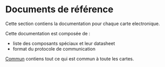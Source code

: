 # Documents de référence

Cette section contiens la documentation pour chaque carte electronique.

Cette documentation est composée de :

* liste des composants spéciaux et leur datasheet
* format du protocole de communication

[Commun](reference/commun.html) contiens tout ce qui est commun à toute les cartes.
